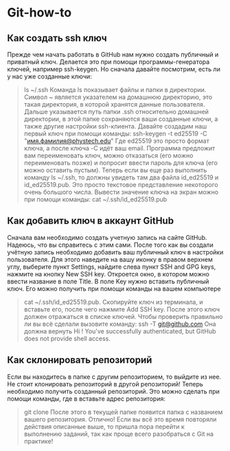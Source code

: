 # Git-how-to
## Как создать ssh ключ
Прежде чем начать работать в GitHub нам нужно создать публичный и приватный ключ. Делается это при помощи программы-генератора ключей, например ssh-keygen. Но сначала давайте посмотрим, есть ли у нас уже созданные ключи:
>ls ~/.ssh
Команда ls показывает файлы и папки в директории. Символ ~ является указателем на домашнюю директорию, это такая директория, в которой хранятся данные пользователя. Дальше указывается путь папки .ssh относительно домашней директории, в этой папке сохраняются ваши созданные ключи, а также другие настройки ssh-клиента.
Давайте создадим наш первый ключ при помощи команды:
>ssh-keygen -t ed25519 -C "имя.фамилия@phystech.edu"
Где ed25519 это просто формат ключа, а после ключа -C идёт ваш email.
Программа предложит вам переименовать ключ, можно отказаться (его можно переименовать позже) и попросит ввести пароль для ключа (его можно оставить пустым). Теперь если вы еще раз выполнить команду ls ~/.ssh, то должны увидеть там два файла id_ed25519 и  id_ed25519.pub. Это просто текстовое представление некоторого очень большого числа. Вывести значение ключа на экран можно при помощи команды:
>cat ~/.ssh/id_ed25519.pub
## Как добавить ключ в аккаунт GitHub
Сначала вам необходимо создать учетную запись на сайте GitHub. Надеюсь, что вы справитесь с этим сами.
После того как вы создали учётную запись необходимо добавить ваш публичный ключ в настройки пользователя. Для этого наведите на вашу иконку в правом верхнем углу, выберите пункт Settings, найдите слева пункт SSH and GPG keys, нажмите на кнопку New SSH key.
Откроется окно, в котором можно ввести название в поле Title. В поле Key нужно вставить публичный ключ. Его можно получить при помощи команды на вашем компьютере 
>cat ~/.ssh/id_ed25519.pub.
 Скопируйте ключ из терминала, и вставьте его, после чего нажмите Add SSH key.
После этого ключ должен отражаться в списке ключей. Чтобы проверить правильно ли вы всё сделали вызовите команду:
>ssh -T git@github.com
Она должна вернуть
>Hi <username>! You've successfully authenticated, but GitHub does not provide shell access.
## Как склонировать репозиторий
Если вы находитесь в папке с другим репозиторием, то выйдите из нее. Не стоит клонировать репозиторий в другой репозиторий!
Теперь необходимо получить созданный репозиторий. Это можно сделать при помощи команды, где в <url> вставьте адрес репозитория:
>git clone <url>
После этого в текущей папке появится папка с названием вашего репозитория. Отлично!
Если вы всё это время повторяли действия описанные выше, то пришла пора перейти к выполнению заданий, так как проще всего разобраться с Git на практике!

